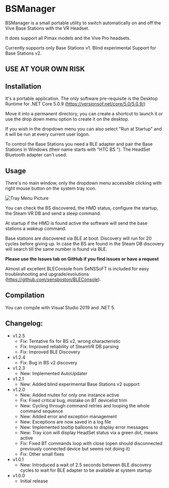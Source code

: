﻿# BSManager


BSManager is a small portable utility to switch automatically on and off the Vive Base Stations with the VR Headset.

It does support all Pimax models and the Vive Pro headsets.

Currently supports only Base Stations v1. Blind experimental Support for Base Stations v2.


## **USE AT YOUR OWN RISK**


## Installation

It's a portable application. The only software pre-requisite is the Desktop Runtime for .NET Core 5.0.9 (https://versionsof.net/core/5.0/5.0.9/)

Move it into a permanent directory, you can create a shortcut to launch it or use the drop down menu option to create it on the desktop.

If you wish in the dropdown menu you can also select "Run at Startup" and it will be run at every current user logon.

To control the Base Stations you need a BLE adapter and pair the Base Stations in Windows (their name starts with "HTC BS "). The HeadSet Bluetooth adapter can't used.


## Usage

There's no main window, only the dropdown menu accessible clicking with right mouse button on the system tray icon.


![Tray Menu Picture](https://github.com/mann1x/BSManager/raw/master/BSManager/BSManager_tray.png)


You can check the BS discovered, the HMD status, configure the startup, the Steam VR DB and send a sleep command.

At startup if the HMD is found active the software will send the base stations a wakeup command.

Base stations are discovered via BLE at boot. Discovery will run for 20 cycles before giving up. In case the BS are found in the Steam DB discovery will search till the same number is found via BLE.

**Please use the Issues tab on GitHub if you find issues or have a request**

Almost all excellent BLEConsole from SeNSSoFT is included for easy troubleshooting and upgrade/evolutions (https://github.com/sensboston/BLEConsole).


## Compilation

You can compile with Visual Studio 2019 and .NET 5.

## Changelog:

- v1.2.5
    - Fix: Tentative fix for BS v2, wrong characteristic
    - Fix: Improved reliability of SteamVR DB parsing
    - Fix: Improved BLE Discovery
- v1.2.4
    - Fix: Bug in BS v2 discovery
- v1.2.3
    - New: Implemented AutoUpdater
- v1.2.1
    - New: Added blind experimental Base Stations v2 support
- v1.2.0
    - New: Added mutex for only one instance active
    - Fix: Fixed critical bug, mistake on BT devicelist trim
    - New: Cycling through command retries and looping the whole command sequence
    - New: Added error and exception management
    - New: Exceptions are now saved in a log file
    - New: Implemented tooltip balloons to display error messages
    - New: Tray icon will display HeadSet status via a green dot, means active
    - Fix: Fixed BT commands loop with close (open should disconnected previously connected device but seems not doing it)
    - Fix: Other small fixes    
- v1.0.1
    - New: Introduced a wait of 2.5 seconds between BLE discovery cycles to wait for BLE adapter to be available at system startup 
- v1.0.0
    - Initial release
